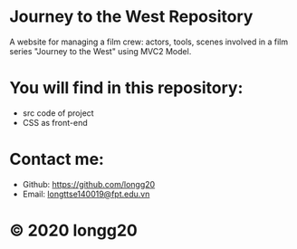 # Journey to the West Repository
A website for managing a film crew: actors, tools, scenes involved in a film series "Journey to the West" using MVC2 Model.

# You will find in this repository:
- src code of project
- CSS as front-end

# Contact me:
- Github: https://github.com/longg20
- Email: longttse140019@fpt.edu.vn 

# © 2020 longg20
